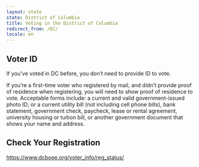 ```yaml
---
layout: state
state: District of Columbia
title: Voting in the District of Columbia
redirect_from: /DC/
locale: en
---
```


## Voter ID

If you've voted in DC before, you don’t need to provide ID to vote.

If you’re a first-time voter who registered by mail, and didn’t provide proof of residence when registering, you will need to show proof of residence to vote. Acceptable forms include: a current and valid government-issued photo ID; or a current utility bill (not including cell phone bills), bank statement, government check, paycheck, lease or rental agreement, university housing or tuition bill, or another government document that shows your name and address.

## Check Your Registration

<https://www.dcboee.org/voter_info/reg_status/>
